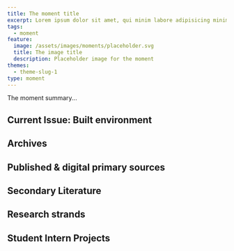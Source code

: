```yaml
---
title: The moment title
excerpt: Lorem ipsum dolor sit amet, qui minim labore adipisicing minim sint cillum sint consectetur cupidatat.
tags:
  - moment
feature:
  image: /assets/images/moments/placeholder.svg
  title: The image title
  description: Placeholder image for the moment
themes:
  - theme-slug-1
type: moment
---
```


The moment summary...

## Current Issue: Built environment

## Archives

## Published & digital primary sources

## Secondary Literature

## Research strands

## Student Intern Projects
